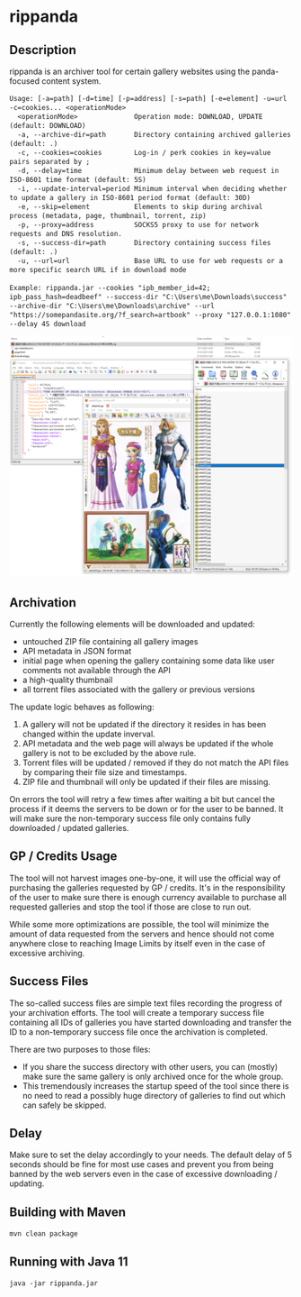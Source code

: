 # rippanda
## Description
rippanda is an archiver tool for certain gallery websites using the panda-focused content system.

```
Usage: [-a=path] [-d=time] [-p=address] [-s=path] [-e=element] -u=url -c=cookies... <operationMode>
  <operationMode>              Operation mode: DOWNLOAD, UPDATE (default: DOWNLOAD)
  -a, --archive-dir=path       Directory containing archived galleries (default: .)
  -c, --cookies=cookies        Log-in / perk cookies in key=value pairs separated by ;
  -d, --delay=time             Minimum delay between web request in ISO-8601 time format (default: 5S)
  -i, --update-interval=period Minimum interval when deciding whether to update a gallery in ISO-8601 period format (default: 30D)
  -e, --skip=element           Elements to skip during archival process (metadata, page, thumbnail, torrent, zip)
  -p, --proxy=address          SOCKS5 proxy to use for network requests and DNS resolution.
  -s, --success-dir=path       Directory containing success files (default: .)
  -u, --url=url                Base URL to use for web requests or a more specific search URL if in download mode

Example: rippanda.jar --cookies "ipb_member_id=42; ipb_pass_hash=deadbeef" --success-dir "C:\Users\me\Downloads\success" --archive-dir "C:\Users\me\Downloads\archive" --url "https://somepandasite.org/?f_search=artbook" --proxy "127.0.0.1:1080" --delay 4S download
```

![Example Download](/screenshot.png?raw=true "Example Download")

## Archivation
Currently the following elements will be downloaded and updated:
- untouched ZIP file containing all gallery images
- API metadata in JSON format
- initial page when opening the gallery containing some data like user comments not available through the API
- a high-quality thumbnail
- all torrent files associated with the gallery or previous versions

The update logic behaves as following:
1. A gallery will not be updated if the directory it resides in has been changed within the update inverval.
2. API metadata and the web page will always be updated if the whole gallery is not to be excluded by the above rule.
3. Torrent files will be updated / removed if they do not match the API files by comparing their file size and timestamps.
4. ZIP file and thumbnail will only be updated if their files are missing.

On errors the tool will retry a few times after waiting a bit but cancel the process if it deems the servers to be down or for the user to be banned. It will make sure the non-temporary success file only contains fully downloaded / updated galleries.

## GP / Credits Usage
The tool will not harvest images one-by-one, it will use the official way of purchasing the galleries requested by GP / credits. It's in the responsibility of the user to make sure there is enough currency available to purchase all requested galleries and stop the tool if those are close to run out.

While some more optimizations are possible, the tool will minimize the amount of data requested from the servers and hence should not come anywhere close to reaching Image Limits by itself even in the case of excessive archiving.

## Success Files
The so-called success files are simple text files recording the progress of your archivation efforts. The tool will create a temporary success file containing all IDs of galleries you have started downloading and transfer the ID to a non-temporary success file once the archivation is completed.

There are two purposes to those files:
- If you share the success directory with other users, you can (mostly) make sure the same gallery is only archived once for the whole group.
- This tremendously increases the startup speed of the tool since there is no need to read a possibly huge directory of galleries to find out which can safely be skipped.

## Delay
Make sure to set the delay accordingly to your needs. The default delay of 5 seconds should be fine for most use cases and prevent you from being banned by the web servers even in the case of excessive downloading / updating.

## Building with Maven
```
mvn clean package
```

## Running with Java 11
```
java -jar rippanda.jar
```
